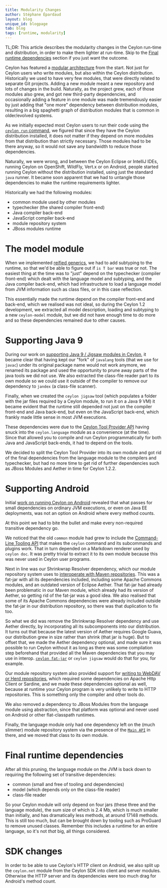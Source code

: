 ```yaml
---
title: Modularity Changes
author: Stéphane Épardaud
layout: blog
unique_id: blogpage
tab: blog
tags: [runtime, modularity]
---
```


TL;DR: This article describes the modularity changes in the Ceylon run-time and distribution, in order
to make them lighter at run-time. Skip to the [Final runtime dependencies](#final_runtime_dependencies)
section if you just want the outcome.

Ceylon has featured a [modular architecture](/documentation/1.2/tour/modules/#modularity) from the start.
Not just for Ceylon users who write
modules, but also within the Ceylon distribution. Historically we used to have very few modules,
that were directly related to separate Git projects. Adding a new module meant a new repository
and lots of changes in the build. Naturally, as the project grew, each of those modules also
grew, and got new third-party dependencies, and occasionally adding a feature in one module
was made tremendously easier by just adding that "one more" dependency between distribution modules,
resulting in a big spaghetti graph of distribution modules that is common in older/evolved systems.

As we initially expected most Ceylon users to run their code using the 
[`ceylon run` command](/documentation/current/reference/tool/ceylon/subcommands/ceylon-run.html), we
figured that since they have the Ceylon distribution installed, it does not matter if they depend
on more modules from that distribution than strictly necessary. Those modules had to be there
anyway, so it would not save any bandwidth to reduce those dependencies.

Naturally, we were wrong, and between the Ceylon Eclipse or IntelliJ IDEs, running Ceylon on
OpenShift, WildFly, Vert.x or on Android, people started running Ceylon without the distribution
installed, using just the standard `java` runner. It became soon apparent that we had to untangle
those dependencies to make the runtime requirements lighter.

Historically we had the following modules:

- common module used by other modules
- typechecker (the shared compiler front-end)
- Java compiler back-end
- JavaScript compiler back-end
- module repository system
- JBoss modules runtime

# The model module

When we implemented [reified generics](/documentation/1.2/tour/generics/#fully_reified_generic_types), 
we had to add subtyping to the runtime, so that we'd be able
to figure out if `is T bar` was true or not. The easiest thing at the time was to "just" depend
on the typechecker (compiler front-end) which dealt with the language model and subtyping, and the Java 
compiler back-end, which had infrastructure to load a language model from JVM information such as
class files, or in this case reflection.

This essentially made the runtime depend on the compiler front-end and back-end, which we realised
was not ideal, so during the Ceylon 1.2 development, we extracted all model description, loading
and subtyping to a new `ceylon-model` module, but we did not have enough time to do more and so
these dependencies remained due to other causes.

# Supporting Java 9

During our work on [supporting Java 9 / Jigsaw modules in Ceylon](/blog/2015/12/17/java9-jigsaw/),
it became clear that having kept
our "fork" of `javalang` tools (that we use for `javac`) under its original package name would not
work anymore, we renamed its package and used the opportunity to prune away parts of the java tools
we did not use. We also extracted the class-file reader part to its own module so we could use it
outside of the compiler to remove our dependency to `jandex` (a class-file scanner).

Finally, when we created the `ceylon jigsaw` tool (which populates a folder with the jar files required
by a Ceylon module, to run it on a Java 9 VM) it became evident that the runtime still depended not
just on the compiler front-end and Java back-end, but even on the JavaScript back-end, which frankly
made little sense in most JVM executions.

These dependencies were due to the 
[Ceylon Tool Provider API](/documentation/1.2/reference/interoperability/ceylon-on-jvm/#using_the_ceylontoolprovider_api)
having snuck into the `ceylon.language` module
as a convenience (at the time). Since that allowed you to compile and run Ceylon programmatically
for both Java and JavaScript back-ends, it had to depend on the tools.

We decided to split the Ceylon Tool Provider into its own module and got rid of the final dependencies from
the language module to the compilers and typechecker, but had no more time to get rid of further
dependencies such as JBoss Modules and Aether in time for Ceylon 1.2.2.

# Supporting Android

Initial [work on running Ceylon on Android](/blog/2016/06/02/ceylon-on-android/) revealed that what passes for 
small dependencies on ordinary
JVM executions, or even on Java EE deployments, was not an option on Android where every method counts.

At this point we had to bite the bullet and make every non-required transitive dependency go.

We noticed that the old `common` module had grew to include the 
[Command-Line Tooling API](/documentation/1.2/reference/tool/#the_ceylon_command) that makes the `ceylon`
command and its subcommands and plugins work. That in turn depended on a Markdown renderer used by
`ceylon doc`. It was pretty trivial to extract it to its own module because this was never used
in Ceylon user programs.

Next in line was our Shrinkwrap Resolver dependency, which our module repository system uses to 
[interoperate with Maven repositories](/documentation/1.2/reference/repository/maven/#maven_repositories).
This was a fat-jar with all its dependencies included, including some Apache
Commons modules, and an outdated version of Eclipse Aether. That fat-jar had already been problematic
in our Maven module, which already had its version of Aether, so getting rid of the fat-jar was a good
idea. We also realised that some of its Apache Commons dependencies were already included outside the
fat-jar in our distribution repository, so there was that duplication to fix too.

So what we did was remove the Shrinkwrap Resolver dependency and use Aether directly, by incorporating
all its subcomponents into our distribution. It turns out that because the latest version of Aether
requires Google Guava, our distribution grew in size rather than shrink (that jar is huge). But to offset
that, we made the Aether dependency optional, and made sure it was possible to run Ceylon without it
as long as there was some compilation step beforehand that provided all the Maven dependencies that
you may use in interop. [`ceylon fat-jar`](/blog/2016/06/29/ceylon-fat-jars/) or `ceylon jigsaw` 
would do that for you, for example.

Our module repository system also provided support for 
[writing to WebDAV or Herd repositories](/documentation/1.2/reference/repository/#supported_repository_types), which
required some dependencies on Apache Http Client or Sardine, and we made these dependencies optional
as well, because at runtime your Ceylon program is very unlikely to write to HTTP repositories. This
is something only the compiler and other tools do.

We also removed a dependency to JBoss Modules from the language module using abstraction, since that
platform was optional and never used on Android or other flat-classpath runtimes.

Finally, the language module only had one dependency left on the (much slimmer) module repository system 
via the presence of the 
[`Main API`](/documentation/1.2/reference/interoperability/ceylon-on-jvm/#using_the_main_api) in there, 
and we moved that class to its own module.

# Final runtime dependencies

After all this pruning, the language module on the JVM is back down to requiring the following set
of transitive dependencies:

- common (small and free of tooling and dependencies)
- model (which depends only on the class-file reader)
- class-file reader

So your Ceylon module will only depend on four jars (these three and the language module), the sum 
size of which is 2.4 Mb, which is much smaller than initially, and has dramatically less methods,
at around 17148 methods. This is still too much, but can be brought down by tooling such as ProGuard
to remove unused classes. Remember this includes a runtime for an entire language, so it's not
_that_ big, all things considered.

# SDK changes

In order to be able to use Ceylon's HTTP client on Android, we also split up the `ceylon.net` module from the
Ceylon SDK into client and server modules. Otherwise the HTTP server and its dependencies were
too much drag for Android's method count.
